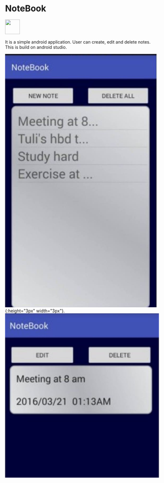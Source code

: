 # NoteBook

<a href="url"><img src="n1.png" height="48" width="48" ></a>

It is a simple android application. User can create, edit and delete notes. This is build on android studio.

![](n1.jpg){:height="3px" width="3px"}.
![](n2.jpg)
